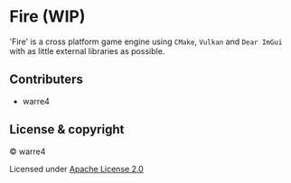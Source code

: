 # Fire (WIP)

'Fire' is a cross platform game engine using `CMake`, `Vulkan` and `Dear ImGui` with as little external libraries as possible.



## Contributers

- warre4



## License & copyright

© warre4

Licensed under [Apache License 2.0](LICENSE "License")
